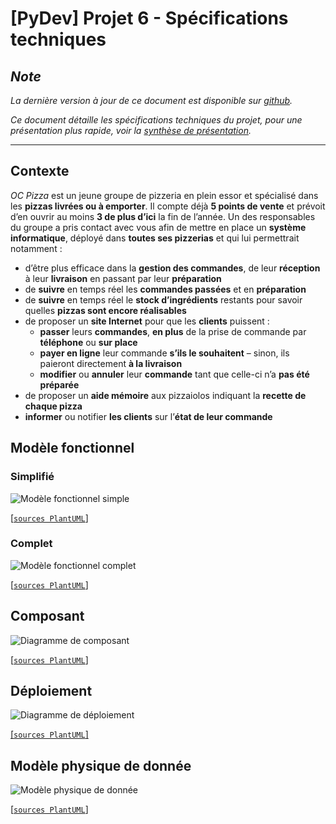 # [PyDev] Projet 6 - Spécifications techniques

## _Note_

_La dernière version à jour de ce document est disponible sur [github](https://github.com/freezed/ocp6/blob/master/specification.md)._

_Ce document détaille les spécifications techniques du projet, pour une présentation plus rapide, voir la [synthèse de présentation](https://github.com/freezed/ocp6/blob/master/presentation.md)._

---
## Contexte

_OC Pizza_ est un jeune groupe de pizzeria en plein essor et spécialisé dans les **pizzas livrées ou à emporter**. Il compte déjà **5 points de vente** et prévoit d’en ouvrir au moins **3 de plus d’ici** la fin de l’année. Un des responsables du groupe a pris contact avec vous afin de mettre en place un **système informatique**, déployé dans **toutes ses pizzerias** et qui lui permettrait notamment :

- d’être plus efficace dans la **gestion des commandes**, de leur **réception** à leur **livraison** en passant par leur **préparation**
- de **suivre** en temps réel les **commandes passées** et en **préparation**
- de **suivre** en temps réel le **stock d’ingrédients** restants pour savoir quelles **pizzas sont encore réalisables**
- de proposer un **site Internet** pour que les **clients** puissent :
    * **passer** leurs **commandes**, **en plus** de la prise de commande par **téléphone** ou **sur place**
    * **payer en ligne** leur commande **s’ils le souhaitent** – sinon, ils paieront directement **à la livraison**
    * **modifier** ou **annuler** leur **commande** tant que celle-ci n’a **pas été préparée**
- de proposer un **aide mémoire** aux pizzaiolos indiquant la **recette de chaque pizza**
- **informer** ou notifier **les clients** sur l’**état de leur commande**


## Modèle fonctionnel

### Simplifié

![Modèle fonctionnel simple](https://raw.githubusercontent.com/freezed/ocp6/master/functional_model_light.png "Desription du modèle fonctionnel simple")

[[`sources PlantUML`]](https://github.com/freezed/ocp6/blob/master/functional_model_light.puml)


### Complet

![Modèle fonctionnel complet](https://raw.githubusercontent.com/freezed/ocp6/master/functional_model.png "Desription du modèle fonctionnel complet")

[[`sources PlantUML`]](https://github.com/freezed/ocp6/blob/master/functional_model.puml)


## Composant

![Diagramme de composant](https://raw.githubusercontent.com/freezed/ocp6/master/component.png "Diagramme de composant")

[[`sources PlantUML`]](https://github.com/freezed/ocp6/blob/master/component.puml)


## Déploiement

![Diagramme de déploiement](https://raw.githubusercontent.com/freezed/ocp6/master/deployment.png "Diagramme de déploiement")

[[`sources PlantUML`]](https://github.com/freezed/ocp6/blob/master/deployment.puml)


## Modèle physique de donnée

![Modèle physique de donnée](https://raw.githubusercontent.com/freezed/ocp6/master/physical_data_model.png "Modèle physique de donnée")

[[`sources PlantUML`]](https://github.com/freezed/ocp6/blob/master/physical_data_model.puml)
